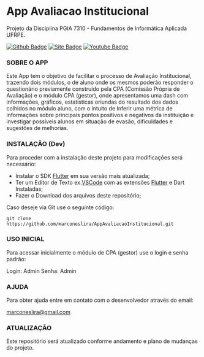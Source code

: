 # App Avaliacao Institucional
Projeto da Disciplina PGIA 7310 - Fundamentos de Informática Aplicada UFRPE.

[![Github Badge](https://img.shields.io/badge/-Github-000?style=flat-square&logo=Github&logoColor=white&link=https://github.com/marconeslira)](https://github.com/marconeslira)
[![Site Badge](https://img.shields.io/badge/-DLiraTI-ff0000?style=flat-square&labelColor=ff0000&logo=site&logoColor=white&link=http://dlirati.com.br)](http://dlirati.com.br)
[![Youtube Badge](https://img.shields.io/badge/-YouTube-ff0000?style=flat-square&labelColor=ff0000&logo=youtube&logoColor=white&link=https://www.youtube.com/marconeslira)](https://www.youtube.com/marconeslira)

### SOBRE O APP
   Este App tem o objetivo de facilitar o processo de Avaliação Institucional, trazendo dois módulos, o de aluno onde os mesmos poderão responder o questionário previamente construído pela CPA (Comissão Própria de Avaliação) e o módulo CPA (gestor), onde apresentamos uma dash com informações, gráficos, estatísticas oriundas do resultado dos dados colhidos no módulo aluno, com o intuito de Inferir uma métrica de informações sobre principais pontos positivos e negativos da instituição e investigar possíveis alunos em situação de evasão, dificuldades e sugestões de melhorias.

### INSTALAÇÃO (Dev)
  Para proceder com a instalação deste projeto para modificações será necessário:

  * Instalar o SDK [Flutter](https:\\flutter.dev) em sua versão mais atualizada;
  * Ter um Editor de Texto ex.[VSCode](https://code.visualstudio.com/) com as extensões [Flutter](https:\\flutter.dev) e Dart Instaladas;
  * Fazer o Download dos arquivos deste repositório;

  Caso deseje via Git use o seguinte código:

  ```git clone https://github.com/marconeslira/AppAvaliacaoInstitucional.git```

### USO INICIAL

  Para acessar inicialmente o módulo de CPA (gestor) use o login e senha padrão:

  Login: Admin
  Senha: Admin

### AJUDA

  Para obter ajuda entre em contato com o desenvolvedor através do email: 

  marconeslira@gmail.com

### ATUALIZAÇÃO

  Este repositório será atualizado conforme andamento e plano de mudanças do projeto.